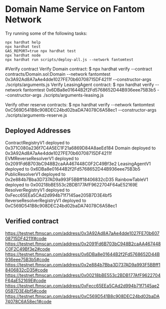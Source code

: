 # Domain Name Service on Fantom Network

Try running some of the following tasks:

```shell
npx hardhat help
npx hardhat test
GAS_REPORT=true npx hardhat test
npx hardhat node
npx hardhat run scripts/deploy-all.js --network fantomtest
```
#Verify contract
Verify Domain contract:
$ npx hardhat  verify  --contract contracts/Domain.sol:Domain --network fantomtest 0x3A92Ad8A7aAe4dde1027FE70b60708715DF4211f  --constructor-args ./scripts/arguments.js
Verify LeasingAgent contract:
$ npx hardhat  verify --network fantomtest 0x6DBa8e01644B2f2Fd5768652D44B936eee75B3b5  --constructor-args ./scripts/arguments-leasing.js

Verify other reserve contracts:
$ npx hardhat  verify --network fantomtest 0xC569D541B8c908DEC24bd02baDA74078C6A58ec1  --constructor-args ./scripts/arguments-reserve.js

## Deployed Addresses
ContractRegistryV1 deployed to 0x371C080a236f7C4A5EC1F21a6869D84A8aeEd184
Domain deployed to 0x3A92Ad8A7aAe4dde1027FE70b60708715DF4211f
EVMReverseResolverV1 deployed to 0x2091Fd6B703bC948B2caAA467448C0F2C49Bf3e2
LeasingAgentV1 deployed to 0x6DBa8e01644B2f2Fd5768652D44B936eee75B3b5
PublicResolverV1 deployed to 0x2e884b7Bba3D737AD9a993F5BBff18406832cD35
RainbowTableV1 deployed to 0x00218bBE553c2BDB177AfF9622704F64aE52169E
ResolverRegistryV1 deployed to 0xFecc65EEa5CAd2d994b71f7145ae205B7D3E4bf5
ReverseResolverRegistryV1 deployed to 0xC569D541B8c908DEC24bd02baDA74078C6A58ec1


## Verified contract
https://testnet.ftmscan.com/address/0x3A92Ad8A7aAe4dde1027FE70b60708715DF4211f#code
https://testnet.ftmscan.com/address/0x2091Fd6B703bC948B2caAA467448C0F2C49Bf3e2#code
https://testnet.ftmscan.com/address/0x6DBa8e01644B2f2Fd5768652D44B936eee75B3b5#code
https://testnet.ftmscan.com/address/0x2e884b7Bba3D737AD9a993F5BBff18406832cD35#code
https://testnet.ftmscan.com/address/0x00218bBE553c2BDB177AfF9622704F64aE52169E#code
https://testnet.ftmscan.com/address/0xFecc65EEa5CAd2d994b71f7145ae205B7D3E4bf5#code
https://testnet.ftmscan.com/address/0xC569D541B8c908DEC24bd02baDA74078C6A58ec1#code